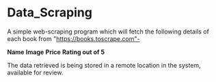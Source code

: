 # Data_Scraping
A simple web-scraping program which will fetch the following details of each book from "https://books.toscrape.com"-

**Name**
**Image**
**Price**
**Rating out of 5**

The data retrieved is being stored in a remote location in the system, available for review. 

